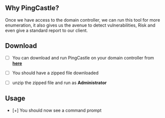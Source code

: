 ## **Why PingCastle?**

Once we have access to the domain controller, we can run this tool for more enumeration, it also gives us the avenue to detect vulnerabilities, Risk and even give a standard report to our client.



## **Download**

- [ ] You can download and run PingCastle on your domain controller from **[here](https://www.pingcastle.com/download/)**
- [ ] You should have a zipped file downloaded
- [ ] unzip the zipped file and run as **Administrator**


## **Usage**

- [+] You should now see a command prompt




